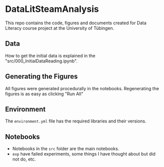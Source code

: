 # DataLitSteamAnalysis

This repo contains the code, figures and documents created for Data Literacy course project at the University of Tübingen.

## Data

How to get the initial data is explained in the "src/000_InitialDataReading.ipynb".

## Generating the Figures

All figures were generated procedurally in the notebooks. Regenerating the figures is as easy as clicking "Run All"

## Environment

The `environment.yml` file has the required libraries and their versions.

## Notebooks

- Notebooks in the `src` folder are the main notebooks.
- `exp` have failed experiments, some things I have thought about but did not do, etc.

